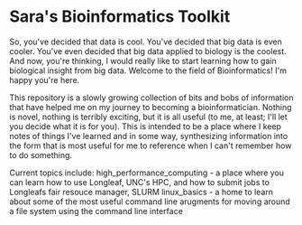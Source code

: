 # Sara's Bioinformatics Toolkit

So, you've decided that data is cool. You've decided that big data is even cooler. You've even decided that big data applied to biology is the coolest. And now, you're thinking, I would really like to start learning how to gain biological insight from big data. Welcome to the field of Bioinformatics! I'm happy you're here.

This repository is a slowly growing collection of bits and bobs of information that have helped me on my journey to becoming a bioinformatician. Nothing is novel, nothing is terribly exciting, but it is all useful (to me, at least; I'll let you decide what it is for you). This is intended to be a place where I keep notes of things I've learned and in some way, synthesizing information into the form that is most useful for me to reference when I can't remember how to do something.

Current topics include:
high_performance_computing - a place where you can learn how to use Longleaf, UNC's HPC, and how to submit jobs to Longleafs fair resouce manager, SLURM
linux_basics - a home to learn about some of the most useful command line arugments for moving around a file system using the command line interface

